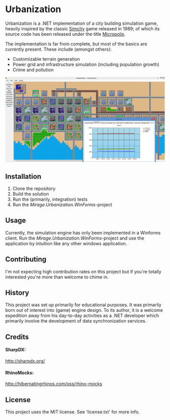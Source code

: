 # Urbanization

Urbanization is a .NET implementation of a city building simulation game, heavily inspired by the classic [Simcity](http://en.wikipedia.org/wiki/SimCity_(1989_video_game)) game released in 1989; of which its source code has been released under the title [Micropolis](https://github.com/SimHacker/micropolis).

The implementation is far from complete, but most of the basics are currently present. These include (amongst others):
- Customizable terrain generation
- Power grid and infrastructure simulation (including population growth)
- Crime and pollution

![Screenshot of 'Urbanization'](/screenshot.png?raw=true "Screenshot of 'Urbanization'")

## Installation

1. Clone the repository
2. Build the solution
3. Run the (primarily, integration) tests
4. Run the *Mirage.Urbanization.WinForms*-project 

## Usage

Currently, the simulation engine has only been implemented in a Winforms client. Run the *Mirage.Urbanization.WinForms*-project and use the application by intuition like any other windows application.

## Contributing

I'm not expecting high contribution rates on this project but if you're totally interested you're more than welcome to chime in.

## History

This project was set up primarily for educational purposes. It was primarily born out of interest into (game) engine design. To its author, it is a welcome expedition away from his day-to-day activities as a .NET developer which primarily involve the development of data synchronization services.

## Credits

#### SharpDX:

http://sharpdx.org/

#### RhinoMocks:

http://hibernatingrhinos.com/oss/rhino-mocks

## License

This project uses the MIT license. See 'license.txt' for more info.
